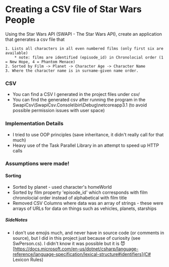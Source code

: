 ﻿# Creating a CSV file of Star Wars People
Using the Star Wars API (SWAPI - The Star Wars API), create an application that generates a csv file that

    1. Lists all characters in all even numbered films (only first six are available)
        * note: films are identified (episode_id) in Chronolocial order (1 = New Hope, 4 = Phantom Menace)
    2. Sorted by Film -> Planet -> Character Age -> Character Name
    3. Where the character name is in surname-given name order.

### CSV
 * You can find a CSV I generated in the project files under csv/
 * You can find the generated csv after running the program in the SwapiCsv\SwapiCsv.Console\bin\Debug\netcoreapp3.1 (to avoid possible permission issues with user space)
### Implementation Details
 * I tried to use OOP principles (save inheritance, it didn't really call for that much)
 * Heavy use of the Task Parallel Library in an attempt to speed up HTTP calls

### Assumptions were made!
#### Sorting
 * Sorted by planet - used character's homeWorld
 * Sorted by film property 'episode_id' which corresponds with film chronolocial order instead of alphabetical with film title
 * Removed CSV Columns where data was an array of strings - these were arrays of URLs for data on things such as vehicles, planets, starships

##### SideNotes
 * I don't use emojis much, and never have in source code (or comments in source), but I did in this project just because of curiosity (see SwPerson.cs). I didn't know it was possible
   but it is :smiling_imp:
   [https://docs.microsoft.com/en-us/dotnet/csharp/language-reference/language-specification/lexical-structure#identifiers](C# Lexicon Rules)